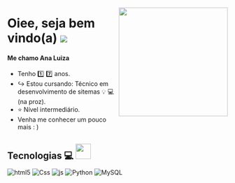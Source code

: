 <img style="margin-top: 20px;" align="right" width="249px" src="https://media1.giphy.com/media/v1.Y2lkPTc5MGI3NjExMW03MWtteGVuc2kxdjFpZDQ3YTVmNTdyejl1MW5pbW1ocXBlZXk2MSZlcD12MV9pbnRlcm5hbF9naWZfYnlfaWQmY3Q9Zw/Cmr1OMJ2FN0B2/giphy.gif">

# Oiee, seja bem vindo(a)  <a href="https://github.com/analuizafl" target="_blank"><img src="https://img.shields.io/badge/GitHub-100000?style=for-the-badge&logo=github&logoColor=white" target="_blank"></a>

<!-- Dados persoais -->
#### Me chamo Ana Luiza
- Tenho :one: :seven: anos.
- ↪️  Estou cursando: Técnico em desenvolvimento de sitemas 💡 💻 (na proz).
-  ⭐ Nível intermediário.
- Venha me conhecer um pouco mais : )

## Tecnologias 💻 <img src="https://media.giphy.com/media/fvT2uzkzsSWmmkvl5g/giphy.gif" width="35px">
<div style="display: inline_block; margin-top: -10px;">
  <img align="center" alt="html5" src="https://img.shields.io/badge/HTML5-E34F26?style=for-the-badge&logo=html5&logoColor=white" />
  <img align="center" alt="Css" src="https://img.shields.io/badge/CSS3-1572B6?style=for-the-badge&logo=css3&logoColor=white" />
  <img align="center" alt="js" src="https://img.shields.io/badge/JavaScript-F7DF1E?style=for-the-badge&logo=javascript&logoColor=black" />
  <img align="center" alt="Python" src="https://img.shields.io/badge/Python-3776AB?style=for-the-badge&logo=python&logoColor=white" />
  <img align="center" alt="MySQL" src="https://img.shields.io/badge/MySQL-00000F?style=for-the-badge&logo=mysql&logoColor=white">
</div><br/>
  <br>

